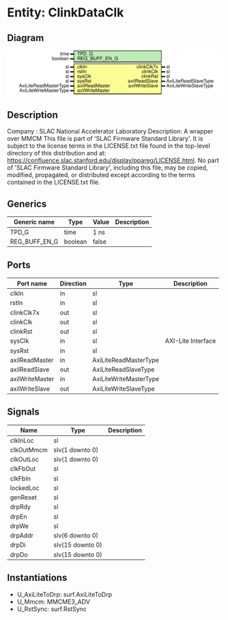 # Entity: ClinkDataClk

## Diagram

![Diagram](ClinkDataClk.svg "Diagram")
## Description

Company    : SLAC National Accelerator Laboratory
Description: A wrapper over MMCM
This file is part of 'SLAC Firmware Standard Library'.
It is subject to the license terms in the LICENSE.txt file found in the
top-level directory of this distribution and at:
   https://confluence.slac.stanford.edu/display/ppareg/LICENSE.html.
No part of 'SLAC Firmware Standard Library', including this file,
may be copied, modified, propagated, or distributed except according to
the terms contained in the LICENSE.txt file.
## Generics

| Generic name  | Type    | Value | Description |
| ------------- | ------- | ----- | ----------- |
| TPD_G         | time    | 1 ns  |             |
| REG_BUFF_EN_G | boolean | false |             |
## Ports

| Port name       | Direction | Type                   | Description        |
| --------------- | --------- | ---------------------- | ------------------ |
| clkIn           | in        | sl                     |                    |
| rstIn           | in        | sl                     |                    |
| clinkClk7x      | out       | sl                     |                    |
| clinkClk        | out       | sl                     |                    |
| clinkRst        | out       | sl                     |                    |
| sysClk          | in        | sl                     | AXI-Lite Interface |
| sysRst          | in        | sl                     |                    |
| axilReadMaster  | in        | AxiLiteReadMasterType  |                    |
| axilReadSlave   | out       | AxiLiteReadSlaveType   |                    |
| axilWriteMaster | in        | AxiLiteWriteMasterType |                    |
| axilWriteSlave  | out       | AxiLiteWriteSlaveType  |                    |
## Signals

| Name       | Type             | Description |
| ---------- | ---------------- | ----------- |
| clkInLoc   | sl               |             |
| clkOutMmcm | slv(1 downto 0)  |             |
| clkOutLoc  | slv(1 downto 0)  |             |
| clkFbOut   | sl               |             |
| clkFbIn    | sl               |             |
| lockedLoc  | sl               |             |
| genReset   | sl               |             |
| drpRdy     | sl               |             |
| drpEn      | sl               |             |
| drpWe      | sl               |             |
| drpAddr    | slv(6 downto 0)  |             |
| drpDi      | slv(15 downto 0) |             |
| drpDo      | slv(15 downto 0) |             |
## Instantiations

- U_AxiLiteToDrp: surf.AxiLiteToDrp
- U_Mmcm: MMCME3_ADV
- U_RstSync: surf.RstSync
